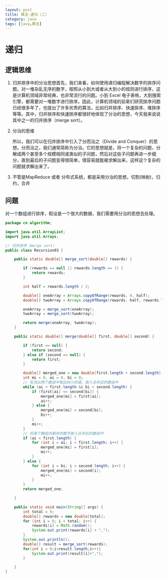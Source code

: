```yaml
---
layout: post
title: 算法-递归（二）
category: java
tags: [java,算法]
---
```


# 递归 #

## 逻辑思维 ##

1. 归并排序中的分治思想首先，我们来看，如何使用递归编程解决数字的排序问题。对一堆杂乱无序的数字，按照从小到大或者从大到小的规则进行排序，这是计算机领域非常经典，也非常流行的问题。小到 Excel 电子表格，大到搜索引擎，都需要对一堆数字进行排序。因此，计算机领域的前辈们研究排序问题已经很多年了，也提出了许多优秀的算法，比如归并排序、快速排序、堆排序等等。其中，归并排序和快速排序都很好地体现了分治的思想，今天我来说说其中之一的归并排序（merge sort）。

2. 分治的思维
    
    所以，我们可以在归并排序中引入了分而治之（Divide and Conquer）的思想。分而治之，我们通常简称为分治。它的思想就是，将一个复杂的问题，分解成两个甚至多个规模相同或类似的子问题，然后对这些子问题再进一步细分，直到最后的子问题变得很简单，很容易就能被求解出来，这样这个复杂的问题就求解出来了。

3. 不管是MapReduce 或者 分布式系统，都是采用分治的思想，切割(映射)，归约，合并


## 问题 ##

对一个数组进行排序，假设是一个很大的数据，我们需要用分治的思想去处理。

```java 
package cn.algorithm;

import java.util.ArrayList;
import java.util.Arrays;

// 归并排序（merge sort）
public class Recursion03 {

    public static double[] merge_sort(double[] rewards) {

        if (rewards == null || rewards.length == 1) {
            return rewards;
        }

        int half = rewards.length / 2;

        double[] oneArray = Arrays.copyOfRange(rewards, 0, half);
        double[] twoArray = Arrays.copyOfRange(rewards, half, rewards.length);

        oneArray = merge_sort(oneArray);
        twoArray = merge_sort(twoArray);

        return merge(oneArray, twoArray);
    }

    public static double[] merge(double[] first, double[] second) {

        if (first == null) {
            return second;
        } else if (second == null) {
            return first;
        }

        double[] merged_one = new double[first.length + second.length];
        int mi = 0, ai = 0, bi = 0;
        // 轮流从两个数组中取出较小的值，放入合并后的数组中
        while (ai < first.length && bi < second.length) {
            if (first[ai] <= second[bi]) {
                merged_one[mi] = first[ai];
                ai++;
            } else {
                merged_one[mi] = second[bi];
                bi++;
            }
            mi++;
        }
        // 将某个数组内剩余的数字放入合并后的数组中
        if (ai < first.length) {
            for (int i = ai; i < first.length; i++) {
                merged_one[mi] = first[i];
                mi++;
            }
        } else {
            for (int i = bi; i < second.length; i++) {
                merged_one[mi] = second[i];
                mi++;
            }
        }
        return merged_one;

    }

    public static void main(String[] args) {
        int total = 9;
        double[] rewards = new double[total];
        for (int i = 0; i < total; i++) {
            rewards[i] = Math.random();
            System.out.print(rewards[i] + ",");
        }
        System.out.println();
        double[] result = merge_sort(rewards);
        for(int i = 0;i<result.length;i++){
            System.out.print(result[i]+",");
        }

    }
}

```
